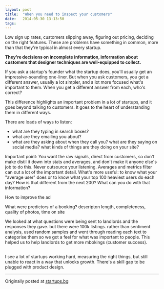 ```yaml
---
layout: post
title:  "When you need to inspect your customers"
date:   2014-05-30 13:13:50
tags:   
---
```


Low sign up rates, customers slipping away, figuring out pricing, deciding on the right features. These are problems have something in common, more than that they're typical in almost every startup. 

**They're decisions on incomplete information, information about customers that designer techniques are well-equipped to collect.**

If you ask a startup's founder what the startup does, you'll usually get an impressive-sounding one-liner. But when you ask customers, you get a different answer, usually a lot simpler, and a lot more focused what's important to them. When you get a different answer from each, who's correct?

This difference highlights an important problem in a lot of startups, and it goes beyond talking to customers.  It goes to the heart of understanding them in different ways.  

 There are loads of ways to listen:
- what are they typing in search boxes?
- what are they emailing you about?
- what are they asking about when they call you?
what are they saying on social media? what kinds of things are they doing on your site? 




Important point: You want the raw signals, direct from customers, so don't make distil it down into stats and averages, and don't make it anyone else's job to do this. Never outsource your listening.
Averages and metrics filter can out a lot of the important detail. What's more useful: to know what your "average user" does or to know what your top 100 heaviest users do each day? How is that different from the next 200? What can you do with that information?  

How to improve the ad

What were predictors of a booking? descripton length, completeness, quality of photos, time on site

We looked at what questions were being sent to landlords and the responses they gave. but there were 100k listings. rather than sentiment analysis, used random samples and went through reading each text to categorise them so we got a feel for what was important to people. This helped us to help landlords to get more mbokings (customer success). 


##

I see a lot of startups working hard, measuring the right things, but still unable to react in a way that unlocks growth. There's a skill gap to be plugged with product design. 

---

Originally posted at [startups.bg](http://startups.bg/read/when-you-need-to-inspect-your-customers/)


